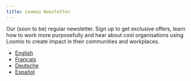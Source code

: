 ```yaml
---
title: Loomio Newsletter
---
```


Our (soon to be) regular newsletter. Sign up to get exclusive offers, learn how to work more purposefully and hear about cool organisations using Loomio to create  impact in their communities and workplaces.

- [English](https://newsletter.loomio.org/subscription/V1Cbxj0yI)
- [Français](https://newsletter.loomio.org/subscription/M8gndzdVr)
- [Deutsche](https://newsletter.loomio.org/subscription/NqVHeHX4n)
- [Español](https://newsletter.loomio.org/subscription/fLaTckjdR)
